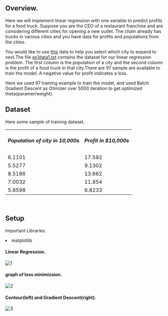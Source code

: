 ## Overview.

<p>Here we will implement linear regression with one variable to predict profits for a food truck. Suppose you are the CEO of a restaurant franchise and are considering different cities for opening a new outlet. The chain already has trucks in various cities and you have data for profits and populations from the cities.</p>

<p>You would like to use <a href = 'https://github.com/bheemnitd/SINGLE-FEATURE-LINEAR-REGRESSION-FROM-SCRATCH-WITH-NUMPY/blob/master/ex1data1.txt'>this</a> data to help you select which city to expand to next.The file <a href = 'https://github.com/bheemnitd/Single-Feature-Linear-Regression-From-Scratch/blob/master/ex1data1.txt'>ex1data1.txt</a> contains the dataset for our linear regression problem. The first column is the population of a city and the second column is the profit of a food truck in that city.There are 97 sample are available to train the model. A negative value for profit indicates a
loss.</p>

<p>Here we used 97 training example to train the model, and used Batch Gradient Descent as Otimizer over 5000 iteration to get optimized theta(paramer/weight).</p>

## Dataset
Here some sample of training dataset.
<table>
  <tr><td><h5>Population of city in 10,000s</h5></td><td><h5>Profit in $10,000s</h5></td></tr>
  <tr><td>6.1101</td><td>17.592</td></tr>
  <tr><td>5.5277</td><td>9.1302</td></tr>
  <tr><td>8.5186</td><td>13.662</td></tr>
  <tr><td>7.0032</td><td>11.854</td></tr>
  <tr><td>5.8598</td><td>6.8233</td></tr>
</table><br>

## Setup
<p> Important Libraries.</p>
<li> matplotlib</li>

#### Linear Regression.<br>
![1](https://github.com/bheemnitd/Single-Feature-Linear-Regression-From-Scratch/blob/master/images/regression.png)<br>

#### graph of loss minimizaion.<br>
![2](https://github.com/bheemnitd/Single-Feature-Linear-Regression-From-Scratch/blob/master/images/loss.png)<br>

#### Contour(left) and Gradient Descent(right).<br>
![3](https://github.com/bheemnitd/Single-Feature-Linear-Regression-From-Scratch/blob/master/images/contour_%26_gradient.png)
